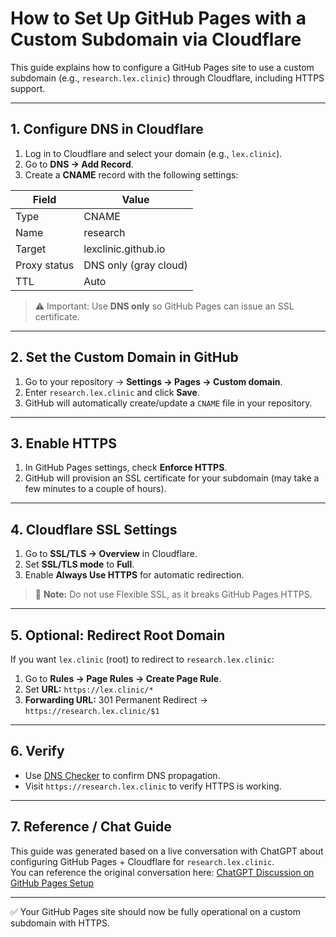 # How to Set Up GitHub Pages with a Custom Subdomain via Cloudflare

This guide explains how to configure a GitHub Pages site to use a custom subdomain (e.g., `research.lex.clinic`) through Cloudflare, including HTTPS support.

---

## 1. Configure DNS in Cloudflare

1. Log in to Cloudflare and select your domain (e.g., `lex.clinic`).
2. Go to **DNS → Add Record**.
3. Create a **CNAME** record with the following settings:

| Field | Value |
|-------|-------|
| Type | CNAME |
| Name | research |
| Target | lexclinic.github.io |
| Proxy status | DNS only (gray cloud) |
| TTL | Auto |

> ⚠️ Important: Use **DNS only** so GitHub Pages can issue an SSL certificate.  

---

## 2. Set the Custom Domain in GitHub

1. Go to your repository → **Settings → Pages → Custom domain**.
2. Enter `research.lex.clinic` and click **Save**.
3. GitHub will automatically create/update a `CNAME` file in your repository.

---

## 3. Enable HTTPS

1. In GitHub Pages settings, check **Enforce HTTPS**.
2. GitHub will provision an SSL certificate for your subdomain (may take a few minutes to a couple of hours).

---

## 4. Cloudflare SSL Settings

1. Go to **SSL/TLS → Overview** in Cloudflare.
2. Set **SSL/TLS mode** to **Full**.
3. Enable **Always Use HTTPS** for automatic redirection.

> 🔹 **Note:** Do not use Flexible SSL, as it breaks GitHub Pages HTTPS.

---

## 5. Optional: Redirect Root Domain

If you want `lex.clinic` (root) to redirect to `research.lex.clinic`:

1. Go to **Rules → Page Rules → Create Page Rule**.
2. Set **URL:** `https://lex.clinic/*`
3. **Forwarding URL:** 301 Permanent Redirect → `https://research.lex.clinic/$1`

---

## 6. Verify

- Use [DNS Checker](https://dnschecker.org/) to confirm DNS propagation.
- Visit `https://research.lex.clinic` to verify HTTPS is working.

---

## 7. Reference / Chat Guide

This guide was generated based on a live conversation with ChatGPT about configuring GitHub Pages + Cloudflare for `research.lex.clinic`.  
You can reference the original conversation here: [ChatGPT Discussion on GitHub Pages Setup](https://chatgpt.com/share/68c72bf6-69e8-8002-bcee-89f6497efe32)  

---

✅ Your GitHub Pages site should now be fully operational on a custom subdomain with HTTPS.
